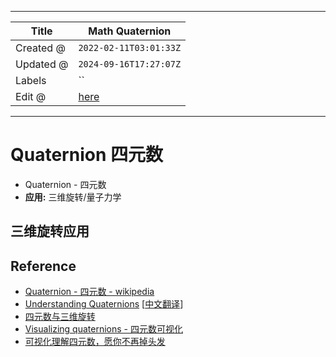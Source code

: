 -----

| Title     | Math Quaternion                                    |
| --------- | -------------------------------------------------- |
| Created @ | `2022-02-11T03:01:33Z`                             |
| Updated @ | `2024-09-16T17:27:07Z`                             |
| Labels    | \`\`                                               |
| Edit @    | [here](https://github.com/junxnone/math/issues/16) |

-----

# Quaternion 四元数

  - Quaternion - 四元数
  - **应用:** 三维旋转/量子力学

## 三维旋转应用

## Reference

  - [Quaternion - 四元数 -
    wikipedia](https://en.wikipedia.org/wiki/Quaternion)
  - [Understanding
    Quaternions](https://www.3dgep.com/understanding-quaternions/)
    \[[中文翻译](https://www.qiujiawei.com/understanding-quaternions/#4)\]
  - [四元数与三维旋转](https://krasjet.github.io/quaternion/quaternion.pdf)
  - [Visualizing quaternions - 四元数可视化](https://eater.net/quaternions/)
  - [可视化理解四元数，愿你不再掉头发](https://zhuanlan.zhihu.com/p/53872740)
